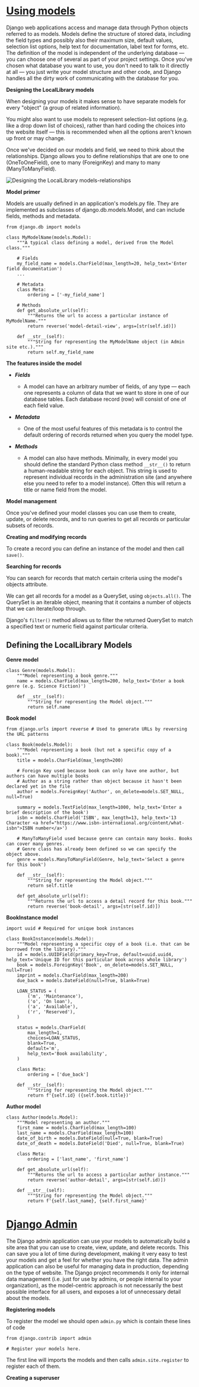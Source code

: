 # [Using models](https://developer.mozilla.org/en-US/docs/Learn/Server-side/Django/Models)

Django web applications access and manage data through Python objects referred to as models. Models define the structure of stored data, including the field types and possibly also their maximum size, default values, selection list options, help text for documentation, label text for forms, etc. The definition of the model is independent of the underlying database — you can choose one of several as part of your project settings. Once you've chosen what database you want to use, you don't need to talk to it directly at all — you just write your model structure and other code, and Django handles all the dirty work of communicating with the database for you.

**Designing the LocalLibrary models**

When designing your models it makes sense to have separate models for every "object" (a group of related information). 

You might also want to use models to represent selection-list options (e.g. like a drop down list of choices), rather than hard coding the choices into the website itself — this is recommended when all the options aren't known up front or may change. 

Once we've decided on our models and field, we need to think about the relationships. Django allows you to define relationships that are one to one (OneToOneField), one to many (ForeignKey) and many to many (ManyToManyField).

![Designing the LocalLibrary models-relationships](https://mdn.mozillademos.org/files/16479/local_library_model_uml.png)

**Model primer**

Models are usually defined in an application's models.py file. They are implemented as subclasses of django.db.models.Model, and can include fields, methods and metadata. 
```
from django.db import models

class MyModelName(models.Model):
    """A typical class defining a model, derived from the Model class."""

    # Fields
    my_field_name = models.CharField(max_length=20, help_text='Enter field documentation')
    ...

    # Metadata
    class Meta: 
        ordering = ['-my_field_name']

    # Methods
    def get_absolute_url(self):
        """Returns the url to access a particular instance of MyModelName."""
        return reverse('model-detail-view', args=[str(self.id)])
    
    def __str__(self):
        """String for representing the MyModelName object (in Admin site etc.)."""
        return self.my_field_name
```
**The features inside the model**

- ***Fields***

  - A model can have an arbitrary number of fields, of any type — each one represents a column of data that we want to store in one of our database tables. Each database record (row) will consist of one of each field value.

- ***Metadata***
  - One of the most useful features of this metadata is to control the default ordering of records returned when you query the model type. 

- ***Methods***
  - A model can also have methods.
    Minimally, in every model you should define the standard Python class method ```__str__()``` to return a human-readable string for each object. This string is used to represent individual records in the administration site (and anywhere else you need to refer to a model instance). Often this will return a title or name field from the model.

**Model management**

Once you've defined your model classes you can use them to create, update, or delete records, and to run queries to get all records or particular subsets of records. 

**Creating and modifying records**

To create a record you can define an instance of the model and then call ```save()```.

**Searching for records**

You can search for records that match certain criteria using the model's objects attribute.

We can get all records for a model as a QuerySet, using ```objects.all()```. The QuerySet is an iterable object, meaning that it contains a number of objects that we can iterate/loop through.

Django's ```filter()``` method allows us to filter the returned QuerySet to match a specified text or numeric field against particular criteria.

## Defining the LocalLibrary Models

**Genre model**

```
class Genre(models.Model):
    """Model representing a book genre."""
    name = models.CharField(max_length=200, help_text='Enter a book genre (e.g. Science Fiction)')
    
    def __str__(self):
        """String for representing the Model object."""
        return self.name
```

**Book model**

```
from django.urls import reverse # Used to generate URLs by reversing the URL patterns

class Book(models.Model):
    """Model representing a book (but not a specific copy of a book)."""
    title = models.CharField(max_length=200)

    # Foreign Key used because book can only have one author, but authors can have multiple books
    # Author as a string rather than object because it hasn't been declared yet in the file
    author = models.ForeignKey('Author', on_delete=models.SET_NULL, null=True)
    
    summary = models.TextField(max_length=1000, help_text='Enter a brief description of the book')
    isbn = models.CharField('ISBN', max_length=13, help_text='13 Character <a href="https://www.isbn-international.org/content/what-isbn">ISBN number</a>')
    
    # ManyToManyField used because genre can contain many books. Books can cover many genres.
    # Genre class has already been defined so we can specify the object above.
    genre = models.ManyToManyField(Genre, help_text='Select a genre for this book')
    
    def __str__(self):
        """String for representing the Model object."""
        return self.title
    
    def get_absolute_url(self):
        """Returns the url to access a detail record for this book."""
        return reverse('book-detail', args=[str(self.id)])
```

**BookInstance model**

```
import uuid # Required for unique book instances

class BookInstance(models.Model):
    """Model representing a specific copy of a book (i.e. that can be borrowed from the library)."""
    id = models.UUIDField(primary_key=True, default=uuid.uuid4, help_text='Unique ID for this particular book across whole library')
    book = models.ForeignKey('Book', on_delete=models.SET_NULL, null=True) 
    imprint = models.CharField(max_length=200)
    due_back = models.DateField(null=True, blank=True)

    LOAN_STATUS = (
        ('m', 'Maintenance'),
        ('o', 'On loan'),
        ('a', 'Available'),
        ('r', 'Reserved'),
    )

    status = models.CharField(
        max_length=1,
        choices=LOAN_STATUS,
        blank=True,
        default='m',
        help_text='Book availability',
    )

    class Meta:
        ordering = ['due_back']

    def __str__(self):
        """String for representing the Model object."""
        return f'{self.id} ({self.book.title})'
```

**Author model**

```
class Author(models.Model):
    """Model representing an author."""
    first_name = models.CharField(max_length=100)
    last_name = models.CharField(max_length=100)
    date_of_birth = models.DateField(null=True, blank=True)
    date_of_death = models.DateField('Died', null=True, blank=True)

    class Meta:
        ordering = ['last_name', 'first_name']

    def get_absolute_url(self):
        """Returns the url to access a particular author instance."""
        return reverse('author-detail', args=[str(self.id)])

    def __str__(self):
        """String for representing the Model object."""
        return f'{self.last_name}, {self.first_name}'
```

# [Django Admin](https://developer.mozilla.org/en-US/docs/Learn/Server-side/Django/Admin_site)

The Django admin application can use your models to automatically build a site area that you can use to create, view, update, and delete records. This can save you a lot of time during development, making it very easy to test your models and get a feel for whether you have the right data. The admin application can also be useful for managing data in production, depending on the type of website. The Django project recommends it only for internal data management (i.e. just for use by admins, or people internal to your organization), as the model-centric approach is not necessarily the best possible interface for all users, and exposes a lot of unnecessary detail about the models. 

**Registering models**

To register the model we should open ```admin.py``` which is contain these lines of code 
```
from django.contrib import admin

# Register your models here.
```
The first line will imports the models and then calls ```admin.site.register``` to register each of them. 

**Creating a superuser**

